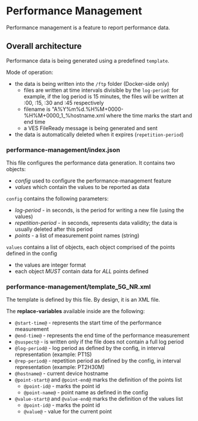 # Performance Management

Performance management is a feature to report performance data.

## Overall architecture

Performance data is being generated using a predefined `template`.

Mode of operation:
- the data is being written into the `/ftp` folder (Docker-side only)
    - files are written at time intervals divisible by the `log-period`: for example, if the log period is 15 minutes, the files will be written at :00, :15, :30 and :45 respectively
    - filename is "A%Y%m%d.%H%M+0000-%H%M+0000_1_%hostname.xml where the time marks the start and end time
    - a VES FileReady message is being generated and sent
- the data is automatically deleted when it expires (`repetition-period`)


### performance-management/index.json

This file configures the performance data generation. It contains two objects:
- *config* used to configure the performance-management feature
- *values* which contain the values to be reported as data

`config` contains the following parameters:
- *log-period* - in seconds, is the period for writing a new file (using the values)
- *repetition-period* - in seconds, represents data validity; the data is usually deleted after this period
- *points* - a list of measurement point names (string)


`values` contains a list of objects, each object comprised of the points defined in the config
- the values are integer format
- each object *MUST* contain data for *ALL* points defined

### performance-management/template_5G_NR.xml

The template is defined by this file. By design, it is an XML file.

The **replace-variables** available inside are the following:
- `@start-time@` - represents the start time of the performance measurement
- `@end-time@` - represents the end time of the performance measurement
- `@suspect@` - is written only if the file does not contain a full log period
- `@log-period@` - log period as defined by the config, in interval representation (example: PT1S)
- `@rep-period@` - repetition period as defined by the config, in interval representation (example: PT2H30M)
- `@hostname@` - current device hostname
- `@point-start@` and `@point-end@` marks the definition of the points list
    - `@point-id@` - marks the point id
    - `@point-name@` - point name as defined in the config
- `@value-start@` and `@value-end@` marks the definition of the values list
    - `@point-id@` - marks the point id
    - `@value@` - value for the current point
